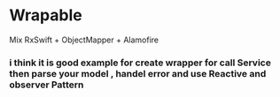 # Wrapable
Mix RxSwift + ObjectMapper + Alamofire
### i think it is good example for create wrapper for call Service then parse your model , handel error  and use Reactive and observer Pattern
